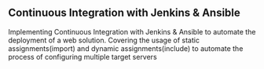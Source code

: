 ##  Continuous Integration with Jenkins & Ansible
Implementing Continuous Integration with Jenkins & Ansible to automate the deployment of a web solution. Covering the usage of static assignments(import) and dynamic assignments(include) to automate the process of configuring multiple target servers
